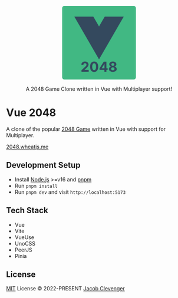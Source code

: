 <p align="center">
  <img src='./public/favicon.svg' alt="VQL" width="200">
</p>

<p align="center">
  A 2048 Game Clone written in Vue with Multiplayer support!
</p>

# Vue 2048
A clone of the popular [2048 Game](https://play2048.co/) written in Vue with support for Multiplayer.

[2048.wheatjs.me](https://2048.wheatjs.me)


## Development Setup

- Install [Node.js](https://nodejs.org/en/) >=v16 and [pnpm](https://pnpm.io/)
- Run `pnpm install`
- Run `pnpm dev` and visit `http://localhost:5173`

## Tech Stack
- Vue
- Vite
- VueUse
- UnoCSS
- PeerJS
- Pinia

## License

[MIT](./LICENSE) License © 2022-PRESENT [Jacob Clevenger](https://github.com/wheatjs)
